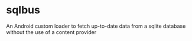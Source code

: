 # sqlbus
An Android custom loader to fetch up-to-date data from a sqlite database without the use of a content provider

